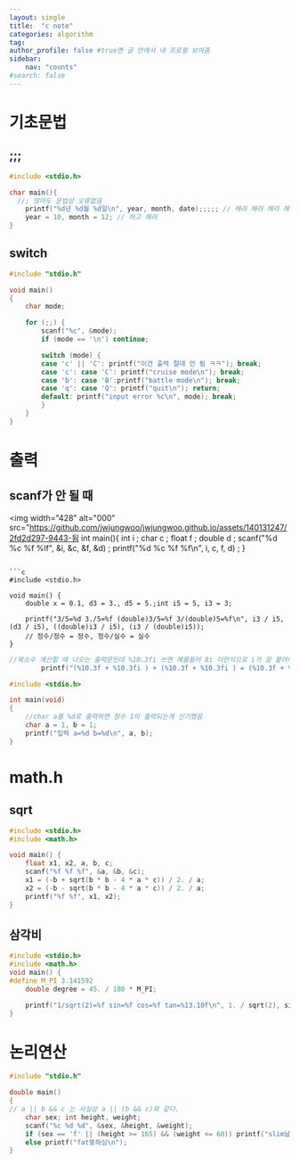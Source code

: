 ```yaml
---
layout: single
title:  "c note"
categories: algorithm
tag: 
author_profile: false #true면 글 안에서 내 프로필 보여줌
sidebar:
    nav: "counts"
#search: false
---
```

# 기초문법

## ;;;

```c
#include <stdio.h>  

char main(){
  //; 많아도 문법상 오류없음
	printf("%d년 %d월 %d일\n", year, month, date);;;;; // 해라 해라 해라 해라 해라
	year = 10, month = 12; // 하고 해라
}
```

## switch

```c
#include "stdio.h"

void main()
{
	char mode;

	for (;;) {
		scanf("%c", &mode);
		if (mode == '\n') continue;

		switch (mode) {
		case 'c' || 'C': printf("이건 출력 절대 안 됨 ㅋㅋ"); break;
		case 'c': case 'C': printf("cruise mode\n"); break;
		case 'b': case 'B':printf("battle mode\n"); break;
		case 'q': case 'Q': printf("quit\n"); return;
		default: printf("input error %c\n", mode); break;
		}
	}
}
```

# 출력

## scanf가 안 될 때
<img width="428" alt="000" src="https://github.com/jwjungwoo/jwjungwoo.github.io/assets/140131247/2fd2d297-9443-됨
int main(){ 
 int i ;
 char c ;
 float f ;
 double d ; 
 scanf("%d %c %f %lf", &i, &c, &f, &d) ;
 printf("%d %c %f %f\n", i, c, f, d) ;
}
```

```c
#include <stdio.h>

void main() {
	double x = 0.1, d3 = 3., d5 = 5.;int i5 = 5, i3 = 3;

	printf("3/5=%d 3./5=%f (double)3/5=%f 3/(double)5=%f\n", i3 / i5, (d3 / i5), ((double)i3 / i5), (i3 / (double)i5));
	// 정수/정수 = 정수, 정수/실수 = 실수
}
```

```c
//복소수 계산할 때 나오는 출력문인데 %10.3fi 쓰면 예를들어 8i 이런식으로 i가 잘 붙어나옴
		printf("(%10.3f + %10.3fi ) + (%10.3f + %10.3fi ) = (%10.3f + %10.3fi )\n",
```

```c
#include <stdio.h>  

int main(void)
{
	//char a를 %d로 출력하면 정수 1이 출력되는게 신기했음
	char a = 1, b = 1;
	printf("입력 a=%d b=%d\n", a, b);
}
```

# math.h

## sqrt

```c
#include <stdio.h>
#include <math.h>

void main() {
	float x1, x2, a, b, c;
	scanf("%f %f %f", &a, &b, &c);
	x1 = (-b + sqrt(b * b - 4 * a * c)) / 2. / a;
	x2 = (-b - sqrt(b * b - 4 * a * c)) / 2. / a;
	printf("%f %f", x1, x2);
}
```

## 삼각비

```c
#include <stdio.h>
#include <math.h>
void main() {
#define M_PI 3.141592
	double degree = 45. / 180 * M_PI;

	printf("1/sqrt(2)=%f sin=%f cos=%f tan=%13.10f\n", 1. / sqrt(2), sin(degree), cos(degree), tan(degree));
}
```

# 논리연산
```c
#include "stdio.h"

double main()
{
// a || b && c 는 사실상 a || (b && c)와 같다.
	char sex; int height, weight;
	scanf("%c %d %d", &sex, &height, &weight);
	if (sex == 'f' || (height >= 165) && (weight <= 60)) printf("slim날씬하심\n");
	else printf("fat뚱하심\n");
}
```

